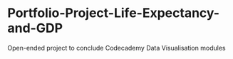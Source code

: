 # Portfolio-Project-Life-Expectancy-and-GDP
Open-ended project to conclude Codecademy Data Visualisation modules
